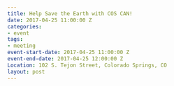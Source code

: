 ```yaml
---
title: Help Save the Earth with COS CAN!
date: 2017-04-25 11:00:00 Z
categories:
- event
tags:
- meeting
event-start-date: 2017-04-25 11:00:00 Z
event-end-date: 2017-04-25 12:00:00 Z
Location: 102 S. Tejon Street, Colorado Springs, CO
layout: post
---
```



